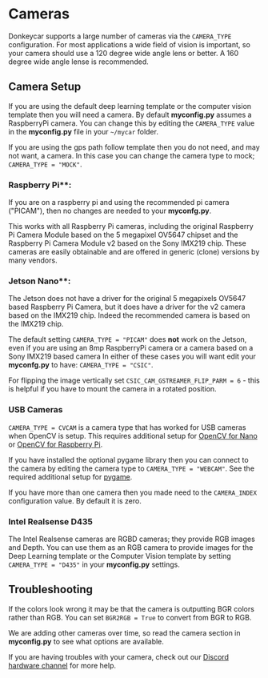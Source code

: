 # Cameras

Donkeycar supports a large number of cameras via the `CAMERA_TYPE` configuration.  For most applications a wide field of vision is important, so your camera should use a 120 degree wide angle lens or better.  A 160 degree wide angle lense is recommended.

## Camera Setup

If you are using the default deep learning template or the computer vision template then you will need a camera.  By default __myconfig.py__ assumes a RaspberryPi camera.  You can change this by editing the `CAMERA_TYPE` value in the __myconfig.py__ file in your `~/mycar` folder.  

If you are using the gps path follow template then you do not need, and may not want, a camera.  In this case you can change the camera type to mock; `CAMERA_TYPE = "MOCK"`.

### Raspberry Pi**:

If you are on a raspberry pi and using the recommended pi camera ("PICAM"), then no changes are needed to your __myconfg.py__.

This works with all Raspberry Pi cameras, including the original Raspberry Pi Camera Module based on the 5 megapixel OV5647 chipset and the Raspberry Pi Camera Module v2 based on the Sony IMX219 chip.  These cameras are easily obtainable and are offered in generic (clone) versions by many vendors.

### Jetson Nano**:

The Jetson does not have a driver for the original 5 megapixels OV5647 based Raspberry Pi Camera, but it does have a driver for the v2 camera based on the IMX219 chip.  Indeed the recommended camera is based on the IMX219 chip.

The default setting `CAMERA_TYPE = "PICAM"` does **not** work on the Jetson, even if you are using an 8mp RaspberryPi camera or a camera based on a Sony IMX219 based camera  In either of these cases you will want edit your __myconfg.py__ to have: `CAMERA_TYPE = "CSIC"`.

For flipping the image vertically set `CSIC_CAM_GSTREAMER_FLIP_PARM = 6` - this is helpful if you have to mount the camera in a rotated position.

### USB Cameras

`CAMERA_TYPE = CVCAM` is a camera type that has worked for USB cameras when OpenCV is setup. This requires additional setup for [OpenCV for Nano](/guide/robot_sbc/setup_jetson_nano/#step-4-install-opencv) or [OpenCV for Raspberry Pi](https://www.learnopencv.com/install-opencv-4-on-raspberry-pi/).  

If you have installed the optional pygame library then you can connect to the camera by editing the camera type to `CAMERA_TYPE = "WEBCAM"`.  See the required additional setup for [pygame](https://www.pygame.org/wiki/GettingStarted).

If you have more than one camera then you made need to the `CAMERA_INDEX` configuration value.  By default it is zero.

### Intel Realsense D435

The Intel Realsense cameras are RGBD cameras; they provide RGB images and Depth.  You can use them as an RGB camera to provide images for the Deep Learning template or the Computer Vision template by setting `CAMERA_TYPE = "D435"` in your __myconfig.py__ settings.  

## Troubleshooting

If the colors look wrong it may be that the camera is outputting BGR colors rather than RGB.  You can set `BGR2RGB = True` to convert from BGR to RGB.

We are adding other cameras over time, so read the camera section in __myconfig.py__ to see what options are available.

If you are having troubles with your camera, check out our [Discord hardware channel](https://discord.gg/zcyzK69S) for more help.
